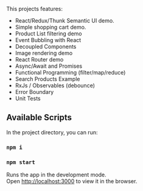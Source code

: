 This projects features:

* React/Redux/Thunk Semantic UI demo.
* Simple shopping cart demo.
* Product List filtering demo
* Event Bubbling with React
* Decoupled Components
* Image rendering demo
* React Router demo
* Async/Await and Promises
* Functional Programming (filter/map/reduce)
* Search Products Example
* RxJs / Observables (debounce)
* Error Boundary
* Unit Tests

## Available Scripts

In the project directory, you can run:
### `npm i`
### `npm start`

Runs the app in the development mode.<br>
Open [http://localhost:3000](http://localhost:3000) to view it in the browser.


